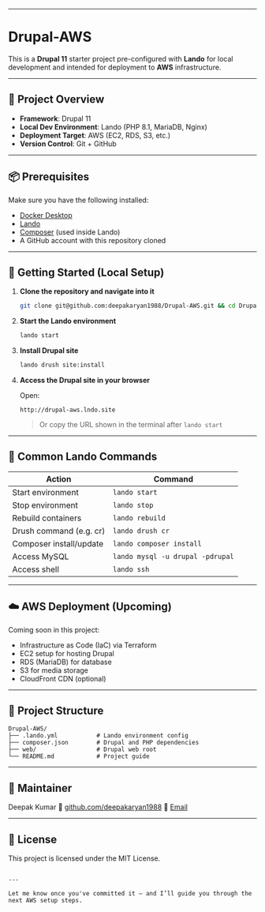 
---


# Drupal-AWS

This is a **Drupal 11** starter project pre-configured with **Lando** for local development and intended for deployment to **AWS** infrastructure.

---

## 🔧 Project Overview

- **Framework**: Drupal 11
- **Local Dev Environment**: Lando (PHP 8.1, MariaDB, Nginx)
- **Deployment Target**: AWS (EC2, RDS, S3, etc.)
- **Version Control**: Git + GitHub

---

## 📦 Prerequisites

Make sure you have the following installed:

- [Docker Desktop](https://www.docker.com/products/docker-desktop/)
- [Lando](https://docs.lando.dev/basics/installation.html)
- [Composer](https://getcomposer.org/) (used inside Lando)
- A GitHub account with this repository cloned

---

## 🚀 Getting Started (Local Setup)

1. **Clone the repository and navigate into it**
   ```bash
   git clone git@github.com:deepakaryan1988/Drupal-AWS.git && cd Drupal-AWS

2. **Start the Lando environment**

   ```bash
   lando start
   ```

3. **Install Drupal site**

   ```bash
   lando drush site:install
   ```

4. **Access the Drupal site in your browser**

   Open:

   ```
   http://drupal-aws.lndo.site
   ```

   > Or copy the URL shown in the terminal after `lando start`

---

## 🧰 Common Lando Commands

| Action                  | Command                          |
| ----------------------- | -------------------------------- |
| Start environment       | `lando start`                    |
| Stop environment        | `lando stop`                     |
| Rebuild containers      | `lando rebuild`                  |
| Drush command (e.g. cr) | `lando drush cr`                 |
| Composer install/update | `lando composer install`         |
| Access MySQL            | `lando mysql -u drupal -pdrupal` |
| Access shell            | `lando ssh`                      |

---

## ☁️ AWS Deployment (Upcoming)

Coming soon in this project:

* Infrastructure as Code (IaC) via Terraform
* EC2 setup for hosting Drupal
* RDS (MariaDB) for database
* S3 for media storage
* CloudFront CDN (optional)

---

## 📂 Project Structure

```
Drupal-AWS/
├── .lando.yml           # Lando environment config
├── composer.json        # Drupal and PHP dependencies
├── web/                 # Drupal web root
└── README.md            # Project guide
```

---

## 👤 Maintainer

Deepak Kumar
🔗 [github.com/deepakaryan1988](https://github.com/deepakaryan1988)
🔗 [Email](deepakaryan1988@gmail.com)

---

## 📃 License

This project is licensed under the MIT License.

```

---

Let me know once you've committed it — and I’ll guide you through the next AWS setup steps.
```
